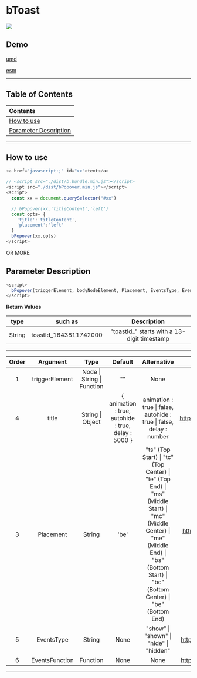 # bToast

[![](https://img.shields.io/github/stars/ZhangChengLin/b-components.svg?style=social)](https://github.com/ZhangChengLin/b-components)

## Demo

[umd](../demo/umd/popover.html)

[esm](../demo/esm/popover.html)

---

## Table of Contents

| Contents                                        |
|:------------------------------------------------|
| [How to use](#how-to-use)                       |
| [Parameter Description](#parameter-description) |

---

## How to use

```javascript
<a href="javascript:;" id="xx">text</a>

// <script src="./dist/b.bundle.min.js"></script>
<script src="./dist/bPopover.min.js"></script>
<script>
  const xx = document.querySelector("#xx")

  // bPopover(xx,'titleContent','left')
  const opts= {
    'title':'titleContent',
    'placement':'left'
  }
  bPopover(xx,opts)
</script>
```

OR MORE

## Parameter Description

```javascript
<script>
  bPopover(triggerElement, bodyNodeElement, Placement, EventsType, EventsFunction)
</script>
```

**Return Values**

|  type  |        such as        |                 Description                 |
|:------:|:---------------------:|:-------------------------------------------:|
| String | toastId_1643811742000 | "toastId_" starts with a 13-digit timestamp |

---

| Order |    Argument    |                Type                |                           Default                           |                                                                                                               Alternative                                                                                                                |                              Description                               |
|:-----:|:--------------:|:----------------------------------:|:-----------------------------------------------------------:|:----------------------------------------------------------------------------------------------------------------------------------------------------------------------------------------------------------------------------------------:|:----------------------------------------------------------------------:|
|   1   | triggerElement | Node &#124; String &#124; Function |                             ""                              |                                                                                                                   None                                                                                                                   |             h5.offcanvas-title The content of the element              |
|   4   |     title      |        String &#124; Object        | { animation : true,<br/>autohide : true,<br/>delay : 5000 } |                                                                           animation : true &#124; false,<br/>autohide : true &#124; false,<br/>delay : number                                                                            |     https://getbootstrap.com/docs/5.1/components/popovers/#options     |
|   3   |   Placement    |               String               |                            'be'                             | "ts" (Top Start) &#124; "tc" (Top Center) &#124; "te" (Top End) &#124;<br/>"ms" (Middle Start) &#124; "mc" (Middle Center) &#124; "me" (Middle End) &#124;<br/> "bs" (Bottom Start) &#124; "bc" (Bottom Center) &#124; "be" (Bottom End) | https://getbootstrap.com/docs/5.1/components/popovers/#four-directions |
|   5   |   EventsType   |               String               |                            None                             |                                                                                           "show" &#124; "shown" &#124; "hide" &#124; "hidden"                                                                                            |     https://getbootstrap.com/docs/5.1/components/popovers/#events      |
|   6   | EventsFunction |              Function              |                            None                             |                                                                                                                   None                                                                                                                   |     https://getbootstrap.com/docs/5.1/components/popovers/#events      |

---
